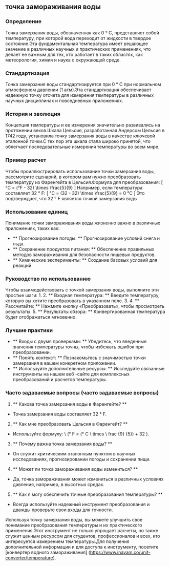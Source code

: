 ## точка замораживания воды

### Определение
Точка замерзания воды, обозначенная как 0 ° C, представляет собой температуру, при которой вода переходит от жидкости в твердое состояние.Эта фундаментальная температура имеет решающее значение в различных научных и практических применениях, что делает ее важным для тех, кто работает в таких областях, как метеорология, химия и наука о окружающей среде.

### Стандартизация
Точка замерзания воды стандартизируется при 0 ° C при нормальном атмосферном давлении (1 атм).Эта стандартизация обеспечивает надежную точку отсчета для измерения температуры в различных научных дисциплинах и повседневных приложениях.

### История и эволюция
Концепция температуры и ее измерения значительно развивались на протяжении веков.Шкала Цельсия, разработанная Андерсом Цельсия в 1742 году, установила точку замерзания воды в качестве ключевой эталонной точки.С тех пор эта шкала стала широко принятой, что облегчает последовательные измерения температуры во всем мире.

### Пример расчет
Чтобы проиллюстрировать использование точки замерзания воды, рассмотрите сценарий, в котором вам нужно преобразовать температуру из Фаренгейта в Цельсия.Формула для преобразования:
\[ °C = (°F - 32) \times \frac{5}{9} \]
Например, если температура составляет 32 ° F:
\[ °C = (32 - 32) \times \frac{5}{9} = 0 °C \]
Это подтверждает, что 32 ° F является точкой замерзания воды.

### Использование единиц
Понимание точки замораживания воды жизненно важно в различных приложениях, таких как:
- ** Прогнозирование погоды: ** Прогнозирование условий снега и льда.
- ** Сохранение продуктов питания: ** Обеспечение правильных методов замораживания для безопасности пищевых продуктов.
- ** Химические эксперименты: ** Создание базовых условий для реакций.

### Руководство по использованию
Чтобы взаимодействовать с точкой замерзания воды, выполните эти простые шаги:
1.
2. ** Входная температура: ** Введите температуру, которую вы хотите преобразовать в указанном поле.
3.
4. ** Рассчитайте: ** Нажмите кнопку «Преобразовать», чтобы просмотреть результаты.
5. ** Результаты обзора: ** Конвертированная температура будет отображаться мгновенно.

### Лучшие практики
- ** Входы с двумя проверками: ** Убедитесь, что введенные значения температуры точны, чтобы избежать ошибок при преобразовании.
- ** Понять контекст: ** Познакомьтесь с значимостью точки замерзания в вашем конкретном приложении.
- ** Используйте дополнительные ресурсы: ** Исследуйте связанные инструменты на нашем веб -сайте для комплексных преобразований и расчетов температуры.

### Часто задаваемые вопросы (часто задаваемые вопросы)

1. ** Какова точка замерзания воды в Фаренгейте? **
- Точка замерзания воды составляет 32 ° F.

2. ** Как мне преобразовать Цельсия в Фаренгейт? **
- Используйте формулу: \ (° F = (° C \ times \ frac {9} {5}) + 32 \).

3. ** Почему важна точка замерзания воды? **
- Он служит критическим эталонным пунктом в научных исследованиях, прогнозировании погоды и сохранении пищи.

4. ** Может ли точка замораживания воды измениться? **
- Да, точка замораживания может измениться в различных условиях давления, например, в высотных средах.

5. ** Как я могу обеспечить точные преобразования температуры? **
- Всегда используйте надежный инструмент преобразования и дважды проверьте свои входы для точности.

Используя точку замерзания воды, вы можете улучшить свое понимание преобразования температуры и их практического применения.Этот инструмент не только упрощает расчеты, но также служит ценным ресурсом для студентов, профессионалов и всех, кто интересуется измерением температуры.Для получения дополнительной информации и для доступа к инструменту, посетите [конвертер водного замораживания] (https://www.inayam.co/unit-converter/temperature).